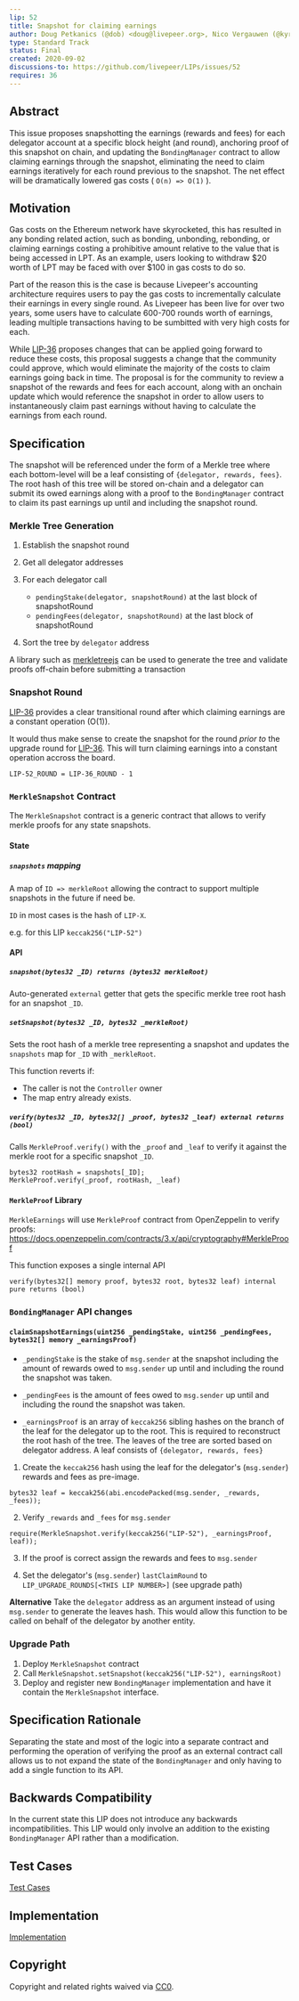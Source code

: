 ```yaml
---
lip: 52
title: Snapshot for claiming earnings
author: Doug Petkanics (@dob) <doug@livepeer.org>, Nico Vergauwen (@kyriediculous) <nico@livepeer.org>
type: Standard Track
status: Final
created: 2020-09-02
discussions-to: https://github.com/livepeer/LIPs/issues/52
requires: 36
---
```


## Abstract

This issue proposes snapshotting the earnings (rewards and fees) for each delegator account at a specific block height (and round), anchoring proof of this snapshot on chain, and updating the `BondingManager` contract to allow claiming earnings through the snapshot, eliminating the need to claim earnings iteratively for each round previous to the snapshot. The net effect will be dramatically lowered gas costs ( `O(n) => O(1)` ).

## Motivation

Gas costs on the Ethereum network have skyrocketed, this has resulted in any bonding related action, such as bonding, unbonding, rebonding, or claiming earnings costing a prohibitive amount relative to the value that is being accessed in LPT. As an example, users looking to withdraw $20 worth of LPT may be faced with over $100 in gas costs to do so.

Part of the reason this is the case is because Livepeer's accounting architecture requires users to pay the gas costs to incrementally calculate their earnings in every single round. As Livepeer has been live for over two years, some users have to calculate 600-700 rounds worth of earnings, leading multiple transactions having to be sumbitted with very high costs for each.

While [LIP-36](./LIP-36.md) proposes changes that can be applied going forward to reduce these costs, this proposal suggests a change that the community could approve, which would eliminate the majority of the costs to claim earnings going back in time. The proposal is for the community to review a snapshot of the rewards and fees for each account, along with an onchain update which would reference the snapshot in order to allow users to instantaneously claim past earnings without having to calculate the earnings from each round.

## Specification

The snapshot will be referenced under the form of a Merkle tree where each bottom-level will be a leaf consisting of `{delegator, rewards, fees}`. The root hash of this tree will be stored on-chain and a delegator can submit its owed earnings along with a proof to the `BondingManager` contract to claim its past earnings up until and including the snapshot round. 

### Merkle Tree Generation

1. Establish the snapshot round

2. Get all delegator addresses

3. For each delegator call 
    - `pendingStake(delegator, snapshotRound)` at the last block of snapshotRound
    - `pendingFees(delegator, snapshotRound)` at the last block of snapshotRound

4. Sort the tree by `delegator` address

A library such as [merkletreejs](https://github.com/miguelmota/merkletreejs) can be used to generate the tree and validate proofs off-chain before submitting a transaction

### Snapshot Round 

[LIP-36](./LIP-36.md) provides a clear transitional round after which claiming earnings are a constant operation (O(1)). 

It would thus make sense to create the snapshot for the round _prior to_ the upgrade round for [LIP-36](./LIP-36.md). This will turn claiming earnings into a constant operation accross the board. 

```LIP-52_ROUND = LIP-36_ROUND - 1```

### `MerkleSnapshot` Contract

The `MerkleSnapshot` contract is a generic contract that allows to verify merkle proofs for any state snapshots. 

#### State

##### `snapshots` mapping

A map of `ID => merkleRoot` allowing the contract to support multiple snapshots in the future if need be. 

`ID` in most cases is the hash of `LIP-X`. 

e.g. for this LIP `keccak256("LIP-52")`

#### API

##### `snapshot(bytes32 _ID) returns (bytes32 merkleRoot)`

Auto-generated `external` getter that gets the specific merkle tree root hash for an snapshot `_ID`.

##### `setSnapshot(bytes32 _ID, bytes32 _merkleRoot)` 

Sets the root hash of a merkle tree representing a snapshot and updates the `snapshots` map for `_ID` with `_merkleRoot`. 

This function reverts if:
- The caller is not the `Controller` owner
- The map entry already exists. 

##### `verify(bytes32 _ID, bytes32[] _proof, bytes32 _leaf) external returns (bool)`

Calls `MerkleProof.verify()` with the `_proof` and `_leaf` to verify it against the merkle root for a specific snapshot `_ID`.

```
bytes32 rootHash = snapshots[_ID];
MerkleProof.verify(_proof, rootHash, _leaf)
```

#### `MerkleProof` Library

`MerkleEarnings` will use `MerkleProof` contract from OpenZeppelin  to verify proofs: https://docs.openzeppelin.com/contracts/3.x/api/cryptography#MerkleProof

This function exposes a single internal API 

```
verify(bytes32[] memory proof, bytes32 root, bytes32 leaf) internal pure returns (bool)
```

### `BondingManager` API changes

#### `claimSnapshotEarnings(uint256 _pendingStake, uint256 _pendingFees, bytes32[] memory _earningsProof)`

* `_pendingStake` is the stake of `msg.sender` at the snapshot including the amount of rewards owed to `msg.sender` up until and including the round the snapshot was taken. 

* `_pendingFees` is the amount of fees owed to `msg.sender` up until and including the round the snapshot was taken. 

* `_earningsProof` is an array of `keccak256` sibling hashes on the branch of the leaf for the delegator up to the root. This is required to reconstruct the root hash of the tree. The leaves of the tree are sorted based on delegator address. A leaf consists of `{delegator, rewards, fees}` 

1. Create the `keccak256` hash using the leaf for the delegator's (`msg.sender`) rewards and fees as pre-image. 

`bytes32 leaf = keccak256(abi.encodePacked(msg.sender, _rewards, _fees));`


2. Verify `_rewards` and `_fees` for `msg.sender` 

```
require(MerkleSnapshot.verify(keccak256("LIP-52"), _earningsProof, leaf));
```

3. If the proof is correct assign the rewards and fees to `msg.sender`

4. Set the delegator's (`msg.sender`) `lastClaimRound` to `LIP_UPGRADE_ROUNDS[<THIS LIP NUMBER>]` (see upgrade path)

**Alternative**
Take the `delegator` address as an argument instead of using `msg.sender` to generate the leaves hash. This would allow this function to be called on behalf of the delegator by another entity. 

### Upgrade Path

1. Deploy `MerkleSnapshot` contract
2. Call `MerkleSnapshot.setSnapshot(keccak256("LIP-52"), earningsRoot)`
4. Deploy and register new `BondingManager` implementation and have it contain the `MerkleSnapshot` interface. 

## Specification Rationale

Separating the state and most of the logic into a separate contract  and performing the operation of verifying the proof as an external contract call allows us to not expand the state of the `BondingManager` and only having to add a single function to its API. 

## Backwards Compatibility

In the current state this LIP does not introduce any backwards incompatibilities. This LIP would only involve an addition to the existing `BondingManager` API rather than a modification. 

## Test Cases

[Test Cases](https://github.com/livepeer/protocol/pull/397)

## Implementation

[Implementation](https://github.com/livepeer/protocol/pull/397)

## Copyright

Copyright and related rights waived via [CC0](https://creativecommons.org/publicdomain/zero/1.0/).
